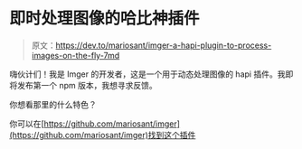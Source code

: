 # 即时处理图像的哈比神插件

> 原文：<https://dev.to/mariosant/imger-a-hapi-plugin-to-process-images-on-the-fly-7md>

嗨伙计们！我是 Imger 的开发者，这是一个用于动态处理图像的 hapi 插件。我即将发布第一个 npm 版本，我想寻求反馈。

你想看那里的什么特色？

你可以在[https://github.com/mariosant/imger](https://github.com/mariosant/imger)找到这个插件